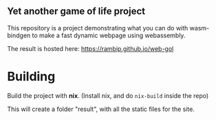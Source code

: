 ## Yet another game of life project


This repository is a project demonstrating what you can do with wasm-bindgen to make a fast dynamic webpage using webassembly.

The result is hosted here: https://rambip.github.io/web-gol


# Building

Build the project with **nix**.
(Install nix, and do `nix-build` inside the repo)

This will create a folder "result", with all the static files for the site.

